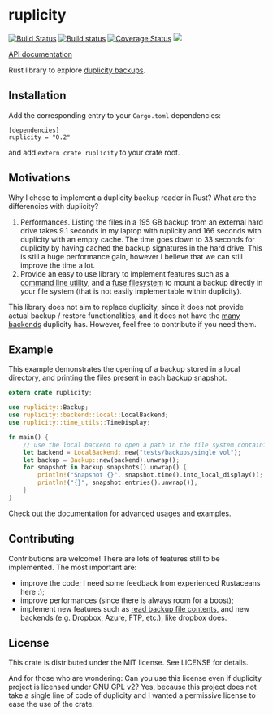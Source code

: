 # ruplicity
[![Build Status](https://travis-ci.org/mbrt/ruplicity.svg?branch=master)](https://travis-ci.org/mbrt/ruplicity)
[![Build status](https://ci.appveyor.com/api/projects/status/opwyq9ac7ji61bpp?svg=true)](https://ci.appveyor.com/project/mbrt/ruplicity)
[![Coverage Status](https://coveralls.io/repos/mbrt/ruplicity/badge.svg?branch=master&service=github)](https://coveralls.io/github/mbrt/ruplicity?branch=master)
[![](http://meritbadge.herokuapp.com/ruplicity)](https://crates.io/crates/ruplicity)

[API documentation](http://mbrt.github.io/ruplicity)

Rust library to explore [duplicity backups](http://duplicity.nongnu.org/).

## Installation

Add the corresponding entry to your `Cargo.toml` dependencies:

```
[dependencies]
ruplicity = "0.2"
```

and add `extern crate ruplicity` to your crate root.

## Motivations

Why I chose to implement a duplicity backup reader in Rust? What are the differencies with duplicity?

1. Performances. Listing the files in a 195 GB backup from an external hard drive takes 9.1 seconds in my laptop with ruplicity and 166 seconds with duplicity with an empty cache. The time goes down to 33 seconds for duplicity by having cached the backup signatures in the hard drive. This is still a huge performance gain, however I believe that we can still improve the time a lot.
2. Provide an easy to use library to implement features such as a [command line utility](https://github.com/mbrt/ruplicity-console), and a [fuse filesystem](https://github.com/mbrt/ruplicity-fuse) to mount a backup directly in your file system (that is not easily implementable within duplicity).

This library does not aim to replace duplicity, since it does not provide actual backup / restore functionalities, and it does not have the [many backends](http://duplicity.nongnu.org/duplicity.1.html) duplicity has. However, feel free to contribute if you need them.

## Example

This example demonstrates the opening of a backup stored in a local directory, and printing the files present in each backup snapshot.

```rust
extern crate ruplicity;

use ruplicity::Backup;
use ruplicity::backend::local::LocalBackend;
use ruplicity::time_utils::TimeDisplay;

fn main() {
    // use the local backend to open a path in the file system containing a backup
    let backend = LocalBackend::new("tests/backups/single_vol");
    let backup = Backup::new(backend).unwrap();
    for snapshot in backup.snapshots().unwrap() {
        println!("Snapshot {}", snapshot.time().into_local_display());
        println!("{}", snapshot.entries().unwrap());
    }
}
```

Check out the documentation for advanced usages and examples.

## Contributing

Contributions are welcome! There are lots of features still to be implemented. The most important are:

* improve the code; I need some feedback from experienced Rustaceans here :);
* improve performances (since there is always room for a boost);
* implement new features such as [read backup file contents](https://github.com/mbrt/ruplicity/issues/30), and new backends (e.g. Dropbox, Azure, FTP, etc.), like dropbox does.

## License

This crate is distributed under the MIT license. See LICENSE for details.

And for those who are wondering: Can you use this license even if duplicity project is licensed under GNU GPL v2? Yes, because this project does not take a single line of code of duplicity and I wanted a permissive license to ease the use of the crate.
